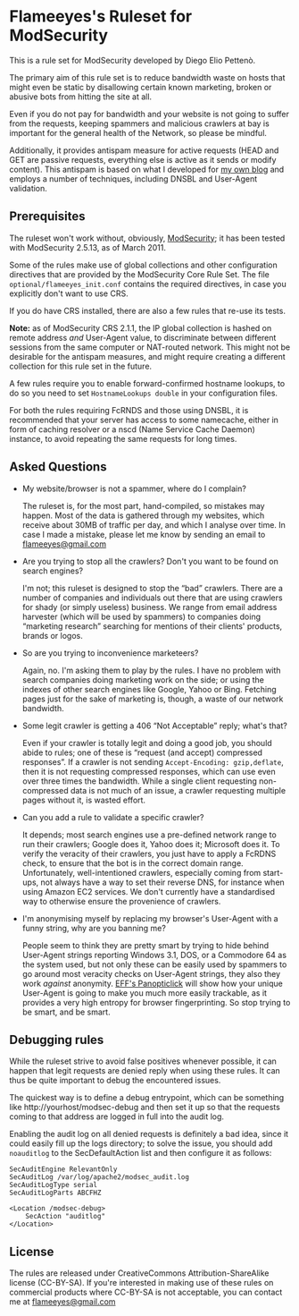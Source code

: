 Flameeyes's Ruleset for ModSecurity
===================================

This is a rule set for ModSecurity developed by Diego Elio Pettenò.

The primary aim of this rule set is to reduce bandwidth waste on hosts
that might even be static by disallowing certain known marketing,
broken or abusive bots from hitting the site at all.

Even if you do not pay for bandwidth and your website is not going to
suffer from the requests, keeping spammers and malicious crawlers at
bay is important for the general health of the Network, so please be
mindful.

Additionally, it provides antispam measure for active requests (HEAD
and GET are passive requests, everything else is active as it sends or
modify content). This antispam is based on what I developed for [my own
blog](http://blog.flameeyes.eu/) and employs a number of techniques,
including DNSBL and User-Agent validation.

Prerequisites
-------------

The ruleset won't work without, obviously,
[ModSecurity](https://www.modsecurity.org); it has been tested with
ModSecurity 2.5.13, as of March 2011.

Some of the rules make use of global collections and other
configuration directives that are provided by the ModSecurity Core
Rule Set. The file `optional/flameeyes_init.conf` contains the
required directives, in case you explicitly don't want to use CRS.

If you do have CRS installed, there are also a few rules that re-use
its tests.

**Note:** as of ModSecurity CRS 2.1.1, the IP global collection is
hashed on remote address _and_ User-Agent value, to discriminate
between different sessions from the same computer or NAT-routed
network. This might not be desirable for the antispam measures, and
might require creating a different collection for this rule set in the
future.

A few rules require you to enable forward-confirmed hostname
lookups, to do so you need to set `HostnameLookups double` in your
configuration files.

For both the rules requiring FcRNDS and those using DNSBL, it is
recommended that your server has access to some namecache, either in
form of caching resolver or a nscd (Name Service Cache Daemon)
instance, to avoid repeating the same requests for long times.

Asked Questions
---------------
 * My website/browser is not a spammer, where do I complain?

   The ruleset is, for the most part, hand-compiled, so mistakes may
   happen. Most of the data is gathered through my websites, which
   receive about 30MB of traffic per day, and which I analyse over
   time. In case I made a mistake, please let me know by sending an
   email to flameeyes@gmail.com

 * Are you trying to stop all the crawlers? Don't you want to be found
   on search engines?

   I'm not; this ruleset is designed to stop the “bad” crawlers. There
   are a number of companies and individuals out there that are using
   crawlers for shady (or simply useless) business. We range from
   email address harvester (which will be used by spammers) to
   companies doing “marketing research” searching for mentions of
   their clients' products, brands or logos.

 * So are you trying to inconvenience marketeers?

   Again, no. I'm asking them to play by the rules. I have no problem
   with search companies doing marketing work on the side; or using
   the indexes of other search engines like Google, Yahoo or
   Bing. Fetching pages just for the sake of marketing is, though, a
   waste of our network bandwidth.

 * Some legit crawler is getting a 406 “Not Acceptable” reply; what's that?

   Even if your crawler is totally legit and doing a good job, you
   should abide to rules; one of these is “request (and accept)
   compressed responses”. If a crawler is not sending
   `Accept-Encoding: gzip,deflate`, then it is not requesting
   compressed responses, which can use even over three times the
   bandwidth. While a single client requesting non-compressed data is
   not much of an issue, a crawler requesting multiple pages without
   it, is wasted effort.

 * Can you add a rule to validate a specific crawler?

   It depends; most search engines use a pre-defined network range to
   run their crawlers; Google does it, Yahoo does it; Microsoft does
   it. To verify the veracity of their crawlers, you just have to
   apply a FcRDNS check, to ensure that the bot is in the correct
   domain range. Unfortunately, well-intentioned crawlers, especially
   coming from start-ups, not always have a way to set their reverse
   DNS, for instance when using Amazon EC2 services. We don't
   currently have a standardised way to otherwise ensure the
   provenience of crawlers.

 * I'm anonymising myself by replacing my browser's User-Agent with a
   funny string, why are you banning me?

   People seem to think they are pretty smart by trying to hide behind
   User-Agent strings reporting Windows 3.1, DOS, or a Commodore 64 as
   the system used, but not only these can be easily used by spammers
   to go around most veracity checks on User-Agent strings, they also
   they work _against_ anonymity. [EFF's
   Panopticlick](https://panopticlick.eff.org/) will show how your
   unique User-Agent is going to make you much more easily trackable,
   as it provides a very high entropy for browser fingerprinting. So
   stop trying to be smart, and be smart.

Debugging rules
---------------

While the ruleset strive to avoid false positives whenever possible,
it can happen that legit requests are denied reply when using these
rules. It can thus be quite important to debug the encountered issues.

The quickest way is to define a debug entrypoint, which can be
something like http://yourhost/modsec-debug and then set it up so that
the requests coming to that address are logged in full into the audit
log.

Enabling the audit log on all denied requests is definitely a bad
idea, since it could easily fill up the logs directory; to solve the
issue, you should add `noauditlog` to the SecDefaultAction list and
then configure it as follows:

    SecAuditEngine RelevantOnly
    SecAuditLog /var/log/apache2/modsec_audit.log
    SecAuditLogType serial
    SecAuditLogParts ABCFHZ

    <Location /modsec-debug>
        SecAction "auditlog"
    </Location>

License
-------

The rules are released under CreativeCommons Attribution-ShareAlike
license (CC-BY-SA). If you're interested in making use of these rules
on commercial products where CC-BY-SA is not acceptable, you can
contact me at flameeyes@gmail.com
